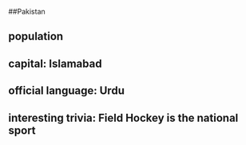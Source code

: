 ##Pakistan
## population


## capital: Islamabad

 
## official language: Urdu


## interesting trivia: Field Hockey is the national sport



